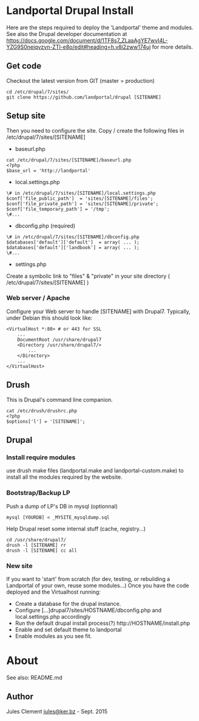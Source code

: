 # Landportal Drupal Install

Here are the steps required to deploy the 'Landportal' theme and
modules.
See also the Drupal developer documentation at
https://docs.google.com/document/d/1TF8s7_ZLaaAgYE7wvI4L-YZG9S0neiqvzvn-ZTl-e8o/edit#heading=h.v8i2zww174uj
for more details.

## Get code

Checkout the latest version from GIT (master = production)
```
cd /etc/drupal/7/sites/
git clone https://github.com/landportal/drupal [SITENAME]
```

## Setup site

Then you need to configure the site.
Copy / create the following files in /etc/drupal/7/sites/[SITENAME]

- baseurl.php
```
cat /etc/drupal/7/sites/[SITENAME]/baseurl.php
<?php
$base_url = 'http://landportal'
```
- local.settings.php
```
\# in /etc/drupal/7/sites/[SITENAME]/local.settings.php
$conf['file_public_path']  = 'sites/[SITENAME]/files';
$conf['file_private_path'] = 'sites/[SITENAME]/private';
$conf['file_temporary_path'] = '/tmp';
\#...
```

- dbconfig.php (required)
```
\# in /etc/drupal/7/sites/[SITENAME]/dbconfig.php
$databases['default']['default']  = array( ... );
$databases['default']['landbook'] = array( ... );
\#...
```
- settings.php


Create a symbolic link to "files" & "private" in your site
directory ( /etc/drupal/7/sites/[SITENAME] )




### Web server / Apache

Configure your Web server to handle [SITENAME] with Drupal7.
Typically, under Debian this should look like:
```
<VirtualHost *:80> # or 443 for SSL
    ...
    DocumentRoot /usr/share/drupal7
    <Directory /usr/share/drupal7/>
        ...
    </Directory>
    ...
</VirtualHost>
```
## Drush

This is Drupal's command line companion.
```
cat /etc/drush/drushrc.php 
<?php
$options['l'] = '[SITENAME]';
```


## Drupal

### Install require modules

use drush make files (landportal.make and landportal-custom.make) to
install all the modules required by the website.


### Bootstrap/Backup LP

Push a dump of LP's DB in mysql (optionnal)
```
mysql [YOURDB] < _MYSITE_mysqldump.sql
```

Help Drupal reset some internal stuff (cache, registry...)
```
cd /usr/share/drupal7/
drush -l [SITENAME] rr
drush -l [SITENAME] cc all
```

### New site

If you want to 'start' from scratch (for dev, testing, or rebuilding a
Landportal of your own, reuse some modules...)
Once you have the code deployed and the Virtualhost running:
- Create a database for the drupal instance.
- Configure [...]drupal7/sites/HOSTNAME/dbconfig.php and
  local.settings.php accordingly
- Run the default drupal install process(?)
  http://HOSTNAME/install.php
- Enable and set default theme to landportal
- Enable modules as you see fit.

# About

See also: README.md

## Author

Jules Clement <jules@ker.bz> - Sept. 2015
